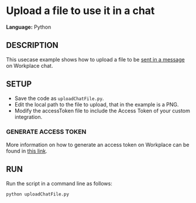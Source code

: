 # Upload a file to use it in a chat
  
**Language:** Python

## DESCRIPTION
This usecase example shows how to upload a file to be [sent in a message](https://developers.facebook.com/docs/messenger-platform/send-messages/) on Workplace chat. 

## SETUP
* Save the code as `uploadChatFile.py`.
* Edit the local path to the file to upload, that in the example is a PNG.
* Modify the accessToken file to include the Access Token of your custom integration.

### GENERATE ACCESS TOKEN
More information on how to generate an access token on Workplace can be found in [this link](https://developers.facebook.com/docs/workplace/custom-integrations-new/).

## RUN
Run the script in a command line as follows:

```python
python uploadChatFile.py
```